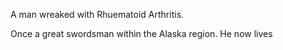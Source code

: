 
A man wreaked with Rhuematoid Arthritis.


Once a great swordsman within the Alaska region. He now lives
